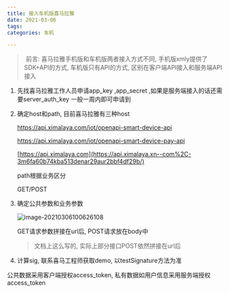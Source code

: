 ```yaml
---
title: 接入车机版喜马拉雅
date: 2021-03-06
tags: 
categories: 车机

---
```


> ​	前言: 喜马拉雅手机版和车机版两者接入方式不同, 手机版xmly提供了SDK+API的方式, 车机版只有API的方式, 区别在客户端API接入和服务端API接入

1. 先找喜马拉雅工作人员申请app_key ,app_secret ,如果是服务端接入的话还需要server_auth_key 一般一周内即可申请到

2. 确定host和path, 目前喜马拉雅有三种host

   https://api.ximalaya.com/iot/openapi-smart-device-api

   https://api.ximalaya.com/iot/openapi-smart-device-pay-api

   [https://api.ximalaya.com](https://api.ximalaya.xn--com%2C-3m6fa60b74kba513denar29aur2bbf4df29b/)

   path根据业务区分

   GET/POST

3. 确定公共参数和业务参数

   ![image-20210306100626108](D:\资料\long\boke\Hexo-Blog\source\_posts\车机\接入车机版喜马拉雅说明.assets\image-20210306100626108.png)

   GET请求参数拼接在url后, POST请求放在body中

   > 文档上这么写的, 实际上部分接口POST依然拼接在url后

4. 计算sig, 联系喜马工程师获取demo, 以testSignature方法为准



公共数据采用客户端授权access_token, 私有数据如用户信息采用服务端授权access_token
